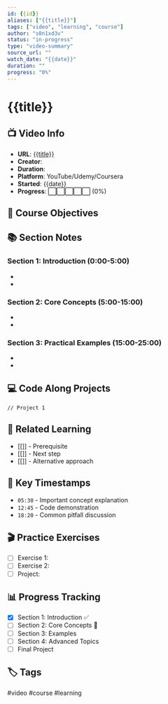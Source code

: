 ```yaml
---
id: {{id}}
aliases: ["{{title}}"]
tags: ["video", "learning", "course"]
author: "s0n1xd3v"
status: "in-progress"
type: "video-summary"
source_url: ""
watch_date: "{{date}}"
duration: ""
progress: "0%"
---
```


# {{title}}

## 📺 Video Info
- **URL**: [{{title}}]()
- **Creator**: 
- **Duration**: 
- **Platform**: YouTube/Udemy/Coursera
- **Started**: {{date}}
- **Progress**: ⬜⬜⬜⬜⬜ (0%)

## 🎯 Course Objectives


## 📚 Section Notes

### Section 1: Introduction (0:00-5:00)
- 
- 

### Section 2: Core Concepts (5:00-15:00)
- 
- 

### Section 3: Practical Examples (15:00-25:00)
- 
- 

## 💻 Code Along Projects
```code
// Project 1

```

## 🔗 Related Learning
- [[]] - Prerequisite
- [[]] - Next step
- [[]] - Alternative approach

## 📝 Key Timestamps
- `05:30` - Important concept explanation
- `12:45` - Code demonstration
- `18:20` - Common pitfall discussion

## 🎬 Practice Exercises
- [ ] Exercise 1: 
- [ ] Exercise 2: 
- [ ] Project: 

## 📊 Progress Tracking
- [x] Section 1: Introduction ✅
- [ ] Section 2: Core Concepts 🔄
- [ ] Section 3: Examples
- [ ] Section 4: Advanced Topics
- [ ] Final Project

## 🏷️ Tags
#video #course #learning
